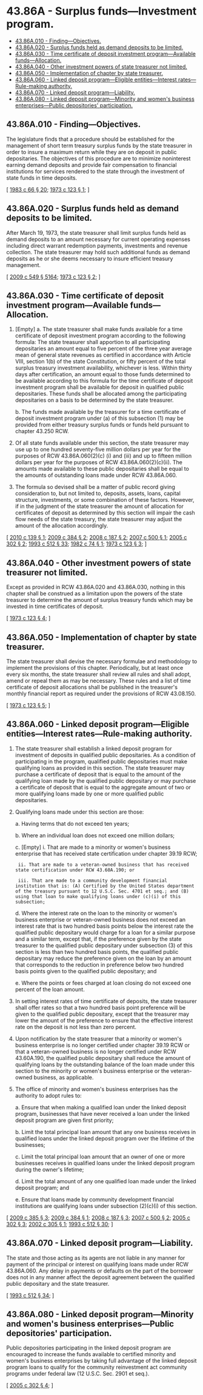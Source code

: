 # 43.86A - Surplus funds—Investment program.
* [43.86A.010 - Finding—Objectives.](#4386a010---findingobjectives)
* [43.86A.020 - Surplus funds held as demand deposits to be limited.](#4386a020---surplus-funds-held-as-demand-deposits-to-be-limited)
* [43.86A.030 - Time certificate of deposit investment program—Available funds—Allocation.](#4386a030---time-certificate-of-deposit-investment-programavailable-fundsallocation)
* [43.86A.040 - Other investment powers of state treasurer not limited.](#4386a040---other-investment-powers-of-state-treasurer-not-limited)
* [43.86A.050 - Implementation of chapter by state treasurer.](#4386a050---implementation-of-chapter-by-state-treasurer)
* [43.86A.060 - Linked deposit program—Eligible entities—Interest rates—Rule-making authority.](#4386a060---linked-deposit-programeligible-entitiesinterest-ratesrule-making-authority)
* [43.86A.070 - Linked deposit program—Liability.](#4386a070---linked-deposit-programliability)
* [43.86A.080 - Linked deposit program—Minority and women's business enterprises—Public depositories' participation.](#4386a080---linked-deposit-programminority-and-womens-business-enterprisespublic-depositories-participation)
## 43.86A.010 - Finding—Objectives.
The legislature finds that a procedure should be established for the management of short term treasury surplus funds by the state treasurer in order to insure a maximum return while they are on deposit in public depositaries. The objectives of this procedure are to minimize noninterest earning demand deposits and provide fair compensation to financial institutions for services rendered to the state through the investment of state funds in time deposits.

\[ [1983 c 66 § 20](http://leg.wa.gov/CodeReviser/documents/sessionlaw/1983c66.pdf?cite=1983%20c%2066%20§%2020); [1973 c 123 § 1](http://leg.wa.gov/CodeReviser/documents/sessionlaw/1973c123.pdf?cite=1973%20c%20123%20§%201); \]

## 43.86A.020 - Surplus funds held as demand deposits to be limited.
After March 19, 1973, the state treasurer shall limit surplus funds held as demand deposits to an amount necessary for current operating expenses including direct warrant redemption payments, investments and revenue collection. The state treasurer may hold such additional funds as demand deposits as he or she deems necessary to insure efficient treasury management.

\[ [2009 c 549 § 5164](http://lawfilesext.leg.wa.gov/biennium/2009-10/Pdf/Bills/Session%20Laws/Senate/5038.SL.pdf?cite=2009%20c%20549%20§%205164); [1973 c 123 § 2](http://leg.wa.gov/CodeReviser/documents/sessionlaw/1973c123.pdf?cite=1973%20c%20123%20§%202); \]

## 43.86A.030 - Time certificate of deposit investment program—Available funds—Allocation.
1. [Empty]
    a. The state treasurer shall make funds available for a time certificate of deposit investment program according to the following formula: The state treasurer shall apportion to all participating depositaries an amount equal to five percent of the three year average mean of general state revenues as certified in accordance with Article VIII, section 1(b) of the state Constitution, or fifty percent of the total surplus treasury investment availability, whichever is less. Within thirty days after certification, an amount equal to those funds determined to be available according to this formula for the time certificate of deposit investment program shall be available for deposit in qualified public depositaries. These funds shall be allocated among the participating depositaries on a basis to be determined by the state treasurer.

    b. The funds made available by the treasurer for a time certificate of deposit investment program under (a) of this subsection (1) may be provided from either treasury surplus funds or funds held pursuant to chapter 43.250 RCW.

2. Of all state funds available under this section, the state treasurer may use up to one hundred seventy-five million dollars per year for the purposes of RCW 43.86A.060(2)(c) (i) and (iii) and up to fifteen million dollars per year for the purposes of RCW 43.86A.060(2)(c)(ii). The amounts made available to these public depositaries shall be equal to the amounts of outstanding loans made under RCW 43.86A.060.

3. The formula so devised shall be a matter of public record giving consideration to, but not limited to, deposits, assets, loans, capital structure, investments, or some combination of these factors. However, if in the judgment of the state treasurer the amount of allocation for certificates of deposit as determined by this section will impair the cash flow needs of the state treasury, the state treasurer may adjust the amount of the allocation accordingly.

\[ [2010 c 139 § 1](http://lawfilesext.leg.wa.gov/biennium/2009-10/Pdf/Bills/Session%20Laws/Senate/6219.SL.pdf?cite=2010%20c%20139%20§%201); [2009 c 384 § 2](http://lawfilesext.leg.wa.gov/biennium/2009-10/Pdf/Bills/Session%20Laws/House/1166.SL.pdf?cite=2009%20c%20384%20§%202); [2008 c 187 § 2](http://lawfilesext.leg.wa.gov/biennium/2007-08/Pdf/Bills/Session%20Laws/House/3360.SL.pdf?cite=2008%20c%20187%20§%202); [2007 c 500 § 1](http://lawfilesext.leg.wa.gov/biennium/2007-08/Pdf/Bills/Session%20Laws/House/1512-S.SL.pdf?cite=2007%20c%20500%20§%201); [2005 c 302 § 2](http://lawfilesext.leg.wa.gov/biennium/2005-06/Pdf/Bills/Session%20Laws/Senate/5782-S2.SL.pdf?cite=2005%20c%20302%20§%202); [1993 c 512 § 33](http://lawfilesext.leg.wa.gov/biennium/1993-94/Pdf/Bills/Session%20Laws/House/1493-S.SL.pdf?cite=1993%20c%20512%20§%2033); [1982 c 74 § 1](http://leg.wa.gov/CodeReviser/documents/sessionlaw/1982c74.pdf?cite=1982%20c%2074%20§%201); [1973 c 123 § 3](http://leg.wa.gov/CodeReviser/documents/sessionlaw/1973c123.pdf?cite=1973%20c%20123%20§%203); \]

## 43.86A.040 - Other investment powers of state treasurer not limited.
Except as provided in RCW 43.86A.020 and 43.86A.030, nothing in this chapter shall be construed as a limitation upon the powers of the state treasurer to determine the amount of surplus treasury funds which may be invested in time certificates of deposit.

\[ [1973 c 123 § 4](http://leg.wa.gov/CodeReviser/documents/sessionlaw/1973c123.pdf?cite=1973%20c%20123%20§%204); \]

## 43.86A.050 - Implementation of chapter by state treasurer.
The state treasurer shall devise the necessary formulae and methodology to implement the provisions of this chapter. Periodically, but at least once every six months, the state treasurer shall review all rules and shall adopt, amend or repeal them as may be necessary. These rules and a list of time certificate of deposit allocations shall be published in the treasurer's monthly financial report as required under the provisions of RCW 43.08.150.

\[ [1973 c 123 § 5](http://leg.wa.gov/CodeReviser/documents/sessionlaw/1973c123.pdf?cite=1973%20c%20123%20§%205); \]

## 43.86A.060 - Linked deposit program—Eligible entities—Interest rates—Rule-making authority.
1. The state treasurer shall establish a linked deposit program for investment of deposits in qualified public depositaries. As a condition of participating in the program, qualified public depositaries must make qualifying loans as provided in this section. The state treasurer may purchase a certificate of deposit that is equal to the amount of the qualifying loan made by the qualified public depositary or may purchase a certificate of deposit that is equal to the aggregate amount of two or more qualifying loans made by one or more qualified public depositaries.

2. Qualifying loans made under this section are those:

    a. Having terms that do not exceed ten years;

    b. Where an individual loan does not exceed one million dollars;

    c. [Empty]
        i. That are made to a minority or women's business enterprise that has received state certification under chapter 39.19 RCW; 

        ii. That are made to a veteran-owned business that has received state certification under RCW 43.60A.190; or

        iii. That are made to a community development financial institution that is: (A) Certified by the United States department of the treasury pursuant to 12 U.S.C. Sec. 4701 et seq.; and (B) using that loan to make qualifying loans under (c)(i) of this subsection;

    d. Where the interest rate on the loan to the minority or women's business enterprise or veteran-owned business does not exceed an interest rate that is two hundred basis points below the interest rate the qualified public depositary would charge for a loan for a similar purpose and a similar term, except that, if the preference given by the state treasurer to the qualified public depositary under subsection (3) of this section is less than two hundred basis points, the qualified public depositary may reduce the preference given on the loan by an amount that corresponds to the reduction in preference below two hundred basis points given to the qualified public depositary; and

    e. Where the points or fees charged at loan closing do not exceed one percent of the loan amount.

3. In setting interest rates of time certificate of deposits, the state treasurer shall offer rates so that a two hundred basis point preference will be given to the qualified public depositary, except that the treasurer may lower the amount of the preference to ensure that the effective interest rate on the deposit is not less than zero percent.

4. Upon notification by the state treasurer that a minority or women's business enterprise is no longer certified under chapter 39.19 RCW or that a veteran-owned business is no longer certified under RCW 43.60A.190, the qualified public depositary shall reduce the amount of qualifying loans by the outstanding balance of the loan made under this section to the minority or women's business enterprise or the veteran-owned business, as applicable.

5. The office of minority and women's business enterprises has the authority to adopt rules to:

    a. Ensure that when making a qualified loan under the linked deposit program, businesses that have never received a loan under the linked deposit program are given first priority;

    b. Limit the total principal loan amount that any one business receives in qualified loans under the linked deposit program over the lifetime of the businesses;

    c. Limit the total principal loan amount that an owner of one or more businesses receives in qualified loans under the linked deposit program during the owner's lifetime; 

    d. Limit the total amount of any one qualified loan made under the linked deposit program; and

    e. Ensure that loans made by community development financial institutions are qualifying loans under subsection (2)(c)(i) of this section.

\[ [2009 c 385 § 3](http://lawfilesext.leg.wa.gov/biennium/2009-10/Pdf/Bills/Session%20Laws/House/1167.SL.pdf?cite=2009%20c%20385%20§%203); [2009 c 384 § 1](http://lawfilesext.leg.wa.gov/biennium/2009-10/Pdf/Bills/Session%20Laws/House/1166.SL.pdf?cite=2009%20c%20384%20§%201); [2008 c 187 § 3](http://lawfilesext.leg.wa.gov/biennium/2007-08/Pdf/Bills/Session%20Laws/House/3360.SL.pdf?cite=2008%20c%20187%20§%203); [2007 c 500 § 2](http://lawfilesext.leg.wa.gov/biennium/2007-08/Pdf/Bills/Session%20Laws/House/1512-S.SL.pdf?cite=2007%20c%20500%20§%202); [2005 c 302 § 3](http://lawfilesext.leg.wa.gov/biennium/2005-06/Pdf/Bills/Session%20Laws/Senate/5782-S2.SL.pdf?cite=2005%20c%20302%20§%203); [2002 c 305 § 1](http://lawfilesext.leg.wa.gov/biennium/2001-02/Pdf/Bills/Session%20Laws/House/2456-S.SL.pdf?cite=2002%20c%20305%20§%201); [1993 c 512 § 30](http://lawfilesext.leg.wa.gov/biennium/1993-94/Pdf/Bills/Session%20Laws/House/1493-S.SL.pdf?cite=1993%20c%20512%20§%2030); \]

## 43.86A.070 - Linked deposit program—Liability.
The state and those acting as its agents are not liable in any manner for payment of the principal or interest on qualifying loans made under RCW 43.86A.060. Any delay in payments or defaults on the part of the borrower does not in any manner affect the deposit agreement between the qualified public depositary and the state treasurer.

\[ [1993 c 512 § 34](http://lawfilesext.leg.wa.gov/biennium/1993-94/Pdf/Bills/Session%20Laws/House/1493-S.SL.pdf?cite=1993%20c%20512%20§%2034); \]

## 43.86A.080 - Linked deposit program—Minority and women's business enterprises—Public depositories' participation.
Public depositories participating in the linked deposit program are encouraged to increase the funds available to certified minority and women's business enterprises by taking full advantage of the linked deposit program loans to qualify for the community reinvestment act community programs under federal law (12 U.S.C. Sec. 2901 et seq.).

\[ [2005 c 302 § 4](http://lawfilesext.leg.wa.gov/biennium/2005-06/Pdf/Bills/Session%20Laws/Senate/5782-S2.SL.pdf?cite=2005%20c%20302%20§%204); \]

